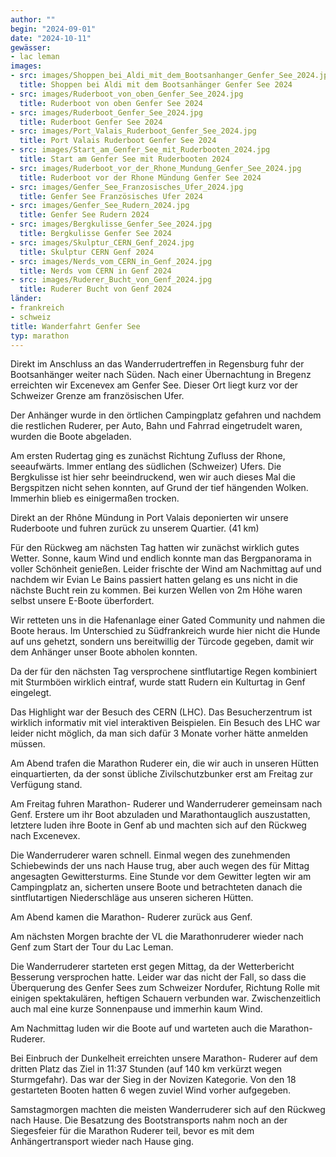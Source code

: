 ```yaml
---
author: ""
begin: "2024-09-01"
date: "2024-10-11"
gewässer:
- lac leman
images:
- src: images/Shoppen_bei_Aldi_mit_dem_Bootsanhanger_Genfer_See_2024.jpg
  title: Shoppen bei Aldi mit dem Bootsanhänger Genfer See 2024
- src: images/Ruderboot_von_oben_Genfer_See_2024.jpg
  title: Ruderboot von oben Genfer See 2024
- src: images/Ruderboot_Genfer_See_2024.jpg
  title: Ruderboot Genfer See 2024
- src: images/Port_Valais_Ruderboot_Genfer_See_2024.jpg
  title: Port Valais Ruderboot Genfer See 2024
- src: images/Start_am_Genfer_See_mit_Ruderbooten_2024.jpg
  title: Start am Genfer See mit Ruderbooten 2024
- src: images/Ruderboot_vor_der_Rhone_Mundung_Genfer_See_2024.jpg
  title: Ruderboot vor der Rhone Mündung Genfer See 2024
- src: images/Genfer_See_Franzosisches_Ufer_2024.jpg
  title: Genfer See Französisches Ufer 2024
- src: images/Genfer_See_Rudern_2024.jpg
  title: Genfer See Rudern 2024
- src: images/Bergkulisse_Genfer_See_2024.jpg
  title: Bergkulisse Genfer See 2024
- src: images/Skulptur_CERN_Genf_2024.jpg
  title: Skulptur CERN Genf 2024
- src: images/Nerds_vom_CERN_in_Genf_2024.jpg
  title: Nerds vom CERN in Genf 2024
- src: images/Ruderer_Bucht_von_Genf_2024.jpg
  title: Ruderer Bucht von Genf 2024
länder:
- frankreich
- schweiz
title: Wanderfahrt Genfer See
typ: marathon
---
```


Direkt im Anschluss an das Wanderrudertreffen in Regensburg fuhr der Bootsanhänger weiter nach Süden. Nach einer Übernachtung in Bregenz erreichten wir Excenevex am Genfer See. Dieser Ort liegt kurz vor der Schweizer Grenze am französischen Ufer.

Der Anhänger wurde in den örtlichen Campingplatz gefahren und nachdem die restlichen Ruderer, per Auto, Bahn und Fahrrad eingetrudelt waren, wurden die Boote abgeladen.

Am ersten Rudertag ging es zunächst Richtung Zufluss der Rhone, seeaufwärts. Immer entlang des südlichen (Schweizer) Ufers. Die Bergkulisse ist hier sehr beeindruckend, wen wir auch dieses Mal die Bergspitzen nicht sehen konnten, auf Grund der tief hängenden Wolken. Immerhin blieb es einigermaßen trocken.

Direkt an der Rhône Mündung in Port Valais deponierten wir unsere Ruderboote und fuhren zurück zu unserem Quartier. (41 km)

Für den Rückweg am nächsten Tag hatten wir zunächst wirklich gutes Wetter. Sonne, kaum Wind und endlich konnte man das Bergpanorama in voller Schönheit genießen. Leider frischte der Wind am Nachmittag auf und nachdem wir Evian Le Bains passiert hatten gelang es uns nicht in die nächste Bucht rein zu kommen. Bei kurzen Wellen von 2m Höhe waren selbst unsere E-Boote überfordert.

Wir retteten uns in die Hafenanlage einer Gated Community und nahmen die Boote heraus. Im Unterschied zu Südfrankreich wurde hier nicht die Hunde auf uns gehetzt, sondern uns bereitwillig der Türcode gegeben, damit wir dem Anhänger unser Boote abholen konnten.

Da der für den nächsten Tag versprochene sintflutartige Regen kombiniert mit Sturmböen wirklich eintraf, wurde statt Rudern ein Kulturtag in Genf eingelegt.

Das Highlight war der Besuch des CERN (LHC). Das Besucherzentrum ist wirklich informativ mit viel interaktiven Beispielen. Ein Besuch des LHC war leider nicht möglich, da man sich dafür 3 Monate vorher hätte anmelden müssen.

Am Abend trafen die Marathon Ruderer ein, die wir auch in unseren Hütten einquartierten, da der sonst übliche Zivilschutzbunker erst am Freitag zur Verfügung stand.

Am Freitag fuhren Marathon- Ruderer und Wanderruderer gemeinsam nach Genf. Erstere um ihr Boot abzuladen und Marathontauglich auszustatten, letztere luden ihre Boote in Genf ab und machten sich auf den Rückweg nach Excenevex.

Die Wanderruderer waren schnell. Einmal wegen des zunehmenden Schiebewinds der uns nach Hause trug, aber auch wegen des für Mittag angesagten Gewittersturms. Eine Stunde vor dem Gewitter legten wir am Campingplatz an, sicherten unsere Boote und betrachteten danach die sintflutartigen Niederschläge aus unseren sicheren Hütten.

Am Abend kamen die Marathon- Ruderer zurück aus Genf.

Am nächsten Morgen brachte der VL die Marathonruderer wieder nach Genf zum Start der Tour du Lac Leman.

Die Wanderruderer starteten erst gegen Mittag, da der Wetterbericht Besserung versprochen hatte. Leider war das nicht der Fall, so dass die Überquerung des Genfer Sees zum Schweizer Nordufer, Richtung Rolle mit einigen spektakulären, heftigen Schauern verbunden war. Zwischenzeitlich auch mal eine kurze Sonnenpause und immerhin kaum Wind.

Am Nachmittag luden wir die Boote auf und warteten auch die Marathon-Ruderer.

Bei Einbruch der Dunkelheit erreichten unsere Marathon- Ruderer auf dem dritten Platz das Ziel in 11:37 Stunden (auf 140 km verkürzt wegen Sturmgefahr). Das war der Sieg in der Novizen Kategorie. Von den 18 gestarteten Booten hatten 6 wegen zuviel Wind vorher aufgegeben.

Samstagmorgen machten die meisten Wanderruderer sich auf den Rückweg nach Hause. Die Besatzung des Bootstransports nahm noch an der Siegesfeier für die Marathon Ruderer teil, bevor es mit dem Anhängertransport wieder nach Hause ging.
